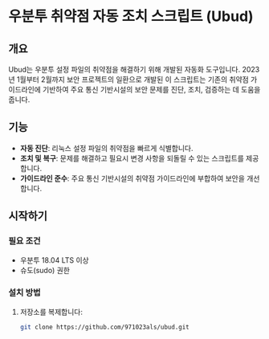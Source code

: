 # 우분투 취약점 자동 조치 스크립트 (Ubud)

## 개요
Ubud는 우분투 설정 파일의 취약점을 해결하기 위해 개발된 자동화 도구입니다. 2023년 1월부터 2월까지 보안 프로젝트의 일환으로 개발된 이 스크립트는 기존의 취약점 가이드라인에 기반하여 주요 통신 기반시설의 보안 문제를 진단, 조치, 검증하는 데 도움을 줍니다.

## 기능
- **자동 진단**: 리눅스 설정 파일의 취약점을 빠르게 식별합니다.
- **조치 및 복구**: 문제를 해결하고 필요시 변경 사항을 되돌릴 수 있는 스크립트를 제공합니다.
- **가이드라인 준수**: 주요 통신 기반시설의 취약점 가이드라인에 부합하여 보안을 개선합니다.

## 시작하기
### 필요 조건
- 우분투 18.04 LTS 이상
- 슈도(sudo) 권한

### 설치 방법
1. 저장소를 복제합니다:
   ```bash
   git clone https://github.com/971023als/ubud.git

